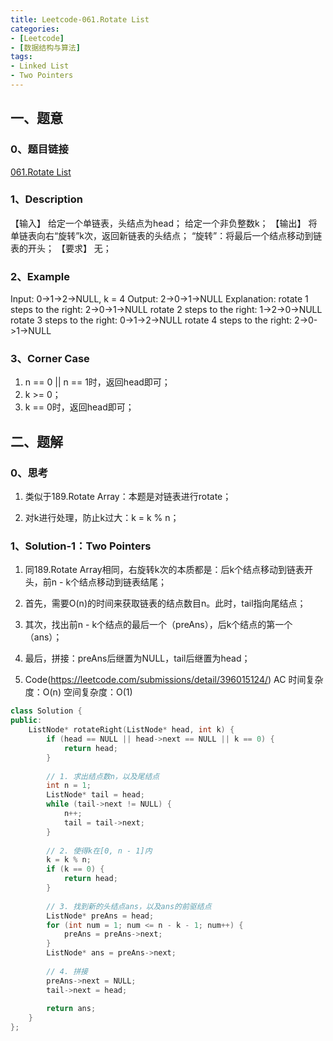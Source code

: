 ```yaml
---
title: Leetcode-061.Rotate List
categories: 
- [Leetcode]
- [数据结构与算法]
tags: 
- Linked List
- Two Pointers
---
```


## 一、题意

### 0、题目链接
[061.Rotate List](https://leetcode.com/problems/rotate-list/)

### 1、Description
【输入】
给定一个单链表，头结点为head；
给定一个非负整数k；
【输出】
将单链表向右“旋转”k次，返回新链表的头结点；
“旋转”：将最后一个结点移动到链表的开头；
【要求】
无；

### 2、Example
Input: 0->1->2->NULL, k = 4
Output: 2->0->1->NULL
Explanation:
rotate 1 steps to the right: 2->0->1->NULL
rotate 2 steps to the right: 1->2->0->NULL
rotate 3 steps to the right: 0->1->2->NULL
rotate 4 steps to the right: 2->0->1->NULL

<!-- more -->

### 3、Corner Case
1. n == 0 || n == 1时，返回head即可；
2. k >= 0；
3. k == 0时，返回head即可；

## 二、题解

### 0、思考
1. 类似于189.Rotate Array：本题是对链表进行rotate；

2. 对k进行处理，防止k过大：k = k % n；

### 1、Solution-1：Two Pointers
1. 同189.Rotate Array相同，右旋转k次的本质都是：后k个结点移动到链表开头，前n - k个结点移动到链表结尾；

2. 首先，需要O(n)的时间来获取链表的结点数目n。此时，tail指向尾结点；

3. 其次，找出前n - k个结点的最后一个（preAns），后k个结点的第一个（ans）；

4. 最后，拼接：preAns后继置为NULL，tail后继置为head；

5. Code(https://leetcode.com/submissions/detail/396015124/)
AC
时间复杂度：O(n)
空间复杂度：O(1)
```C++
class Solution {
public:
    ListNode* rotateRight(ListNode* head, int k) {
        if (head == NULL || head->next == NULL || k == 0) {
            return head;
        }
        
        // 1. 求出结点数n，以及尾结点
        int n = 1;
        ListNode* tail = head;
        while (tail->next != NULL) {
            n++;
            tail = tail->next;
        }
        
        // 2. 使得k在[0, n - 1]内
        k = k % n;
        if (k == 0) {
            return head;
        }
        
        // 3. 找到新的头结点ans，以及ans的前驱结点
        ListNode* preAns = head;
        for (int num = 1; num <= n - k - 1; num++) {
            preAns = preAns->next;
        }
        ListNode* ans = preAns->next;
        
        // 4. 拼接
        preAns->next = NULL;
        tail->next = head;
        
        return ans;
    }
};
```
